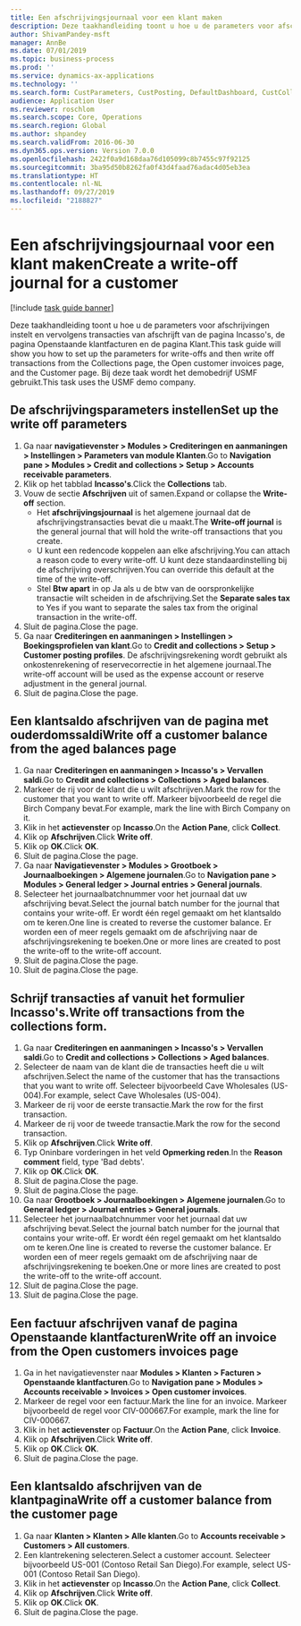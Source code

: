 ```yaml
---
title: Een afschrijvingsjournaal voor een klant maken
description: Deze taakhandleiding toont u hoe u de parameters voor afschrijvingen instelt en vervolgens transacties van afschrijft van de pagina Incasso's, de pagina Openstaande klantfacturen en de pagina Klant.
author: ShivamPandey-msft
manager: AnnBe
ms.date: 07/01/2019
ms.topic: business-process
ms.prod: ''
ms.service: dynamics-ax-applications
ms.technology: ''
ms.search.form: CustParameters, CustPosting, DefaultDashboard, CustCollectionsPoolsListPage, CustWriteOff, LedgerJournalTable, LedgerJournalTransDaily, CustCollections, CustOpenInvoicesListPage, CustTable
audience: Application User
ms.reviewer: roschlom
ms.search.scope: Core, Operations
ms.search.region: Global
ms.author: shpandey
ms.search.validFrom: 2016-06-30
ms.dyn365.ops.version: Version 7.0.0
ms.openlocfilehash: 2422f0a9d168daa76d105099c8b7455c97f92125
ms.sourcegitcommit: 3ba95d50b8262fa0f43d4faad76adac4d05eb3ea
ms.translationtype: HT
ms.contentlocale: nl-NL
ms.lasthandoff: 09/27/2019
ms.locfileid: "2188827"
---
```

# <a name="create-a-write-off-journal-for-a-customer"></a><span data-ttu-id="f6397-103">Een afschrijvingsjournaal voor een klant maken</span><span class="sxs-lookup"><span data-stu-id="f6397-103">Create a write-off journal for a customer</span></span>

[!include [task guide banner](../../includes/task-guide-banner.md)]

<span data-ttu-id="f6397-104">Deze taakhandleiding toont u hoe u de parameters voor afschrijvingen instelt en vervolgens transacties van afschrijft van de pagina Incasso's, de pagina Openstaande klantfacturen en de pagina Klant.</span><span class="sxs-lookup"><span data-stu-id="f6397-104">This task guide will show you how to set up the parameters for write-offs and then write off transactions from the Collections page, the Open customer invoices page, and the Customer page.</span></span> <span data-ttu-id="f6397-105">Bij deze taak wordt het demobedrijf USMF gebruikt.</span><span class="sxs-lookup"><span data-stu-id="f6397-105">This task uses the USMF demo company.</span></span>


## <a name="set-up-the-write-off-parameters"></a><span data-ttu-id="f6397-106">De afschrijvingsparameters instellen</span><span class="sxs-lookup"><span data-stu-id="f6397-106">Set up the write off parameters</span></span>
1. <span data-ttu-id="f6397-107">Ga naar **navigatievenster > Modules > Crediteringen en aanmaningen > Instellingen > Parameters van module Klanten**.</span><span class="sxs-lookup"><span data-stu-id="f6397-107">Go to **Navigation pane > Modules > Credit and collections > Setup > Accounts receivable parameters**.</span></span>
2. <span data-ttu-id="f6397-108">Klik op het tabblad **Incasso's**.</span><span class="sxs-lookup"><span data-stu-id="f6397-108">Click the **Collections** tab.</span></span>
3. <span data-ttu-id="f6397-109">Vouw de sectie **Afschrijven** uit of samen.</span><span class="sxs-lookup"><span data-stu-id="f6397-109">Expand or collapse the **Write-off** section.</span></span>
    - <span data-ttu-id="f6397-110">Het **afschrijvingsjournaal** is het algemene journaal dat de afschrijvingstransacties bevat die u maakt.</span><span class="sxs-lookup"><span data-stu-id="f6397-110">The **Write-off journal** is the general journal that will hold the write-off transactions that you create.</span></span>  
    - <span data-ttu-id="f6397-111">U kunt een redencode koppelen aan elke afschrijving.</span><span class="sxs-lookup"><span data-stu-id="f6397-111">You can attach a reason code to every write-off.</span></span> <span data-ttu-id="f6397-112">U kunt deze standaardinstelling bij de afschrijving overschrijven.</span><span class="sxs-lookup"><span data-stu-id="f6397-112">You can override this default at the time of the write-off.</span></span>  
    - <span data-ttu-id="f6397-113">Stel **Btw apart** in op Ja als u de btw van de oorspronkelijke transactie wilt scheiden in de afschrijving.</span><span class="sxs-lookup"><span data-stu-id="f6397-113">Set the **Separate sales tax** to Yes if you want to separate the sales tax from the original transaction in the write-off.</span></span>  
4. <span data-ttu-id="f6397-114">Sluit de pagina.</span><span class="sxs-lookup"><span data-stu-id="f6397-114">Close the page.</span></span>
5. <span data-ttu-id="f6397-115">Ga naar **Crediteringen en aanmaningen > Instellingen > Boekingsprofielen van klant**.</span><span class="sxs-lookup"><span data-stu-id="f6397-115">Go to **Credit and collections > Setup > Customer posting profiles**.</span></span> <span data-ttu-id="f6397-116">De afschrijvingsrekening wordt gebruikt als onkostenrekening of reservecorrectie in het algemene journaal.</span><span class="sxs-lookup"><span data-stu-id="f6397-116">The write-off account will be used as the expense account or reserve adjustment in the general journal.</span></span>
6. <span data-ttu-id="f6397-117">Sluit de pagina.</span><span class="sxs-lookup"><span data-stu-id="f6397-117">Close the page.</span></span>

## <a name="write-off-a-customer-balance-from-the-aged-balances-page"></a><span data-ttu-id="f6397-118">Een klantsaldo afschrijven van de pagina met ouderdomssaldi</span><span class="sxs-lookup"><span data-stu-id="f6397-118">Write off a customer balance from the aged balances page</span></span>
1. <span data-ttu-id="f6397-119">Ga naar **Crediteringen en aanmaningen > Incasso's > Vervallen saldi**.</span><span class="sxs-lookup"><span data-stu-id="f6397-119">Go to **Credit and collections > Collections > Aged balances**.</span></span>
2. <span data-ttu-id="f6397-120">Markeer de rij voor de klant die u wilt afschrijven.</span><span class="sxs-lookup"><span data-stu-id="f6397-120">Mark the row for the customer that you want to write off.</span></span> <span data-ttu-id="f6397-121">Markeer bijvoorbeeld de regel die Birch Company bevat.</span><span class="sxs-lookup"><span data-stu-id="f6397-121">For example, mark the line with Birch Company on it.</span></span>
3. <span data-ttu-id="f6397-122">Klik in het **actievenster** op **Incasso**.</span><span class="sxs-lookup"><span data-stu-id="f6397-122">On the **Action Pane**, click **Collect**.</span></span>
4. <span data-ttu-id="f6397-123">Klik op **Afschrijven**.</span><span class="sxs-lookup"><span data-stu-id="f6397-123">Click **Write off**.</span></span>
5. <span data-ttu-id="f6397-124">Klik op **OK**.</span><span class="sxs-lookup"><span data-stu-id="f6397-124">Click **OK**.</span></span>
6. <span data-ttu-id="f6397-125">Sluit de pagina.</span><span class="sxs-lookup"><span data-stu-id="f6397-125">Close the page.</span></span>
7. <span data-ttu-id="f6397-126">Ga naar **Navigatievenster > Modules > Grootboek > Journaalboekingen > Algemene journalen**.</span><span class="sxs-lookup"><span data-stu-id="f6397-126">Go to **Navigation pane > Modules > General ledger > Journal entries > General journals**.</span></span>
8. <span data-ttu-id="f6397-127">Selecteer het journaalbatchnummer voor het journaal dat uw afschrijving bevat.</span><span class="sxs-lookup"><span data-stu-id="f6397-127">Select the journal batch number for the journal that contains your write-off.</span></span> <span data-ttu-id="f6397-128">Er wordt één regel gemaakt om het klantsaldo om te keren.</span><span class="sxs-lookup"><span data-stu-id="f6397-128">One line is created to reverse the customer balance.</span></span> <span data-ttu-id="f6397-129">Er worden een of meer regels gemaakt om de afschrijving naar de afschrijvingsrekening te boeken.</span><span class="sxs-lookup"><span data-stu-id="f6397-129">One or more lines are created to post the write-off to the write-off account.</span></span>  
9. <span data-ttu-id="f6397-130">Sluit de pagina.</span><span class="sxs-lookup"><span data-stu-id="f6397-130">Close the page.</span></span>
10. <span data-ttu-id="f6397-131">Sluit de pagina.</span><span class="sxs-lookup"><span data-stu-id="f6397-131">Close the page.</span></span>

## <a name="write-off-transactions-from-the-collections-form"></a><span data-ttu-id="f6397-132">Schrijf transacties af vanuit het formulier Incasso's.</span><span class="sxs-lookup"><span data-stu-id="f6397-132">Write off transactions from the collections form.</span></span>
1. <span data-ttu-id="f6397-133">Ga naar **Crediteringen en aanmaningen > Incasso's > Vervallen saldi**.</span><span class="sxs-lookup"><span data-stu-id="f6397-133">Go to **Credit and collections > Collections > Aged balances**.</span></span>
2. <span data-ttu-id="f6397-134">Selecteer de naam van de klant die de transacties heeft die u wilt afschrijven.</span><span class="sxs-lookup"><span data-stu-id="f6397-134">Select the name of the customer that has the transactions that you want to write off.</span></span> <span data-ttu-id="f6397-135">Selecteer bijvoorbeeld Cave Wholesales (US-004).</span><span class="sxs-lookup"><span data-stu-id="f6397-135">For example, select Cave Wholesales (US-004).</span></span>
3. <span data-ttu-id="f6397-136">Markeer de rij voor de eerste transactie.</span><span class="sxs-lookup"><span data-stu-id="f6397-136">Mark the row for the first transaction.</span></span>
4. <span data-ttu-id="f6397-137">Markeer de rij voor de tweede transactie.</span><span class="sxs-lookup"><span data-stu-id="f6397-137">Mark the row for the second transaction.</span></span>
5. <span data-ttu-id="f6397-138">Klik op **Afschrijven**.</span><span class="sxs-lookup"><span data-stu-id="f6397-138">Click **Write off**.</span></span>
6. <span data-ttu-id="f6397-139">Typ Oninbare vorderingen in het veld **Opmerking reden**.</span><span class="sxs-lookup"><span data-stu-id="f6397-139">In the **Reason comment** field, type 'Bad debts'.</span></span>
7. <span data-ttu-id="f6397-140">Klik op **OK**.</span><span class="sxs-lookup"><span data-stu-id="f6397-140">Click **OK**.</span></span>
8. <span data-ttu-id="f6397-141">Sluit de pagina.</span><span class="sxs-lookup"><span data-stu-id="f6397-141">Close the page.</span></span>
9. <span data-ttu-id="f6397-142">Sluit de pagina.</span><span class="sxs-lookup"><span data-stu-id="f6397-142">Close the page.</span></span>
10. <span data-ttu-id="f6397-143">Ga naar **Grootboek > Journaalboekingen > Algemene journalen**.</span><span class="sxs-lookup"><span data-stu-id="f6397-143">Go to **General ledger > Journal entries > General journals**.</span></span>
11. <span data-ttu-id="f6397-144">Selecteer het journaalbatchnummer voor het journaal dat uw afschrijving bevat.</span><span class="sxs-lookup"><span data-stu-id="f6397-144">Select the journal batch number for the journal that contains your write-off.</span></span> <span data-ttu-id="f6397-145">Er wordt één regel gemaakt om het klantsaldo om te keren.</span><span class="sxs-lookup"><span data-stu-id="f6397-145">One line is created to reverse the customer balance.</span></span> <span data-ttu-id="f6397-146">Er worden een of meer regels gemaakt om de afschrijving naar de afschrijvingsrekening te boeken.</span><span class="sxs-lookup"><span data-stu-id="f6397-146">One or more lines are created to post the write-off to the write-off account.</span></span>  
12. <span data-ttu-id="f6397-147">Sluit de pagina.</span><span class="sxs-lookup"><span data-stu-id="f6397-147">Close the page.</span></span>
13. <span data-ttu-id="f6397-148">Sluit de pagina.</span><span class="sxs-lookup"><span data-stu-id="f6397-148">Close the page.</span></span>

## <a name="write-off-an-invoice-from-the-open-customers-invoices-page"></a><span data-ttu-id="f6397-149">Een factuur afschrijven vanaf de pagina Openstaande klantfacturen</span><span class="sxs-lookup"><span data-stu-id="f6397-149">Write off an invoice from the Open customers invoices page</span></span>
1. <span data-ttu-id="f6397-150">Ga in het navigatievenster naar **Modules > Klanten > Facturen > Openstaande klantfacturen**.</span><span class="sxs-lookup"><span data-stu-id="f6397-150">Go to **Navigation pane > Modules > Accounts receivable > Invoices > Open customer invoices**.</span></span>
2. <span data-ttu-id="f6397-151">Markeer de regel voor een factuur.</span><span class="sxs-lookup"><span data-stu-id="f6397-151">Mark the line for an invoice.</span></span> <span data-ttu-id="f6397-152">Markeer bijvoorbeeld de regel voor CIV-000667.</span><span class="sxs-lookup"><span data-stu-id="f6397-152">For example, mark the line for CIV-000667.</span></span>
3. <span data-ttu-id="f6397-153">Klik in het **actievenster** op **Factuur**.</span><span class="sxs-lookup"><span data-stu-id="f6397-153">On the **Action Pane**, click **Invoice**.</span></span>
4. <span data-ttu-id="f6397-154">Klik op **Afschrijven**.</span><span class="sxs-lookup"><span data-stu-id="f6397-154">Click **Write off**.</span></span>
5. <span data-ttu-id="f6397-155">Klik op **OK**.</span><span class="sxs-lookup"><span data-stu-id="f6397-155">Click **OK**.</span></span>
6. <span data-ttu-id="f6397-156">Sluit de pagina.</span><span class="sxs-lookup"><span data-stu-id="f6397-156">Close the page.</span></span>

## <a name="write-off-a-customer-balance-from-the-customer-page"></a><span data-ttu-id="f6397-157">Een klantsaldo afschrijven van de klantpagina</span><span class="sxs-lookup"><span data-stu-id="f6397-157">Write off a customer balance from the customer page</span></span>
1. <span data-ttu-id="f6397-158">Ga naar **Klanten > Klanten > Alle klanten**.</span><span class="sxs-lookup"><span data-stu-id="f6397-158">Go to **Accounts receivable > Customers > All customers**.</span></span>
2. <span data-ttu-id="f6397-159">Een klantrekening selecteren.</span><span class="sxs-lookup"><span data-stu-id="f6397-159">Select a customer account.</span></span> <span data-ttu-id="f6397-160">Selecteer bijvoorbeeld US-001 (Contoso Retail San Diego).</span><span class="sxs-lookup"><span data-stu-id="f6397-160">For example, select US-001 (Contoso Retail San Diego).</span></span>
3. <span data-ttu-id="f6397-161">Klik in het **actievenster** op **Incasso**.</span><span class="sxs-lookup"><span data-stu-id="f6397-161">On the **Action Pane**, click **Collect**.</span></span>
4. <span data-ttu-id="f6397-162">Klik op **Afschrijven**.</span><span class="sxs-lookup"><span data-stu-id="f6397-162">Click **Write off**.</span></span>
5. <span data-ttu-id="f6397-163">Klik op **OK**.</span><span class="sxs-lookup"><span data-stu-id="f6397-163">Click **OK**.</span></span>
6. <span data-ttu-id="f6397-164">Sluit de pagina.</span><span class="sxs-lookup"><span data-stu-id="f6397-164">Close the page.</span></span>

